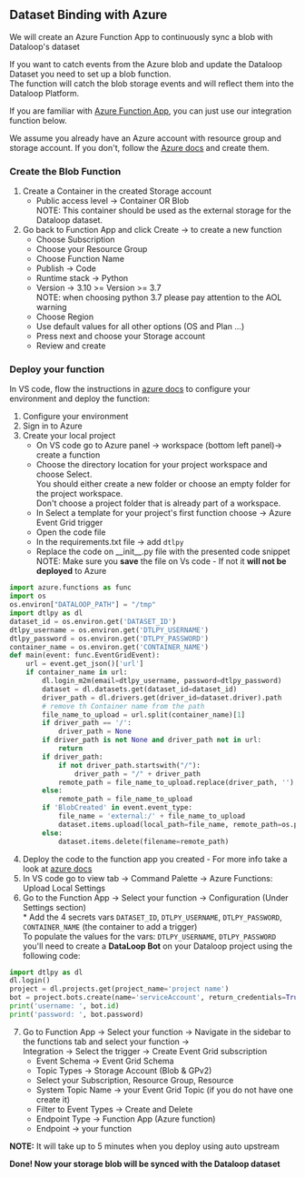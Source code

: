 ## Dataset Binding with Azure  
  
We will create an Azure Function App to continuously sync a blob with Dataloop's dataset  
  
If you want to catch events from the Azure blob and update the Dataloop Dataset you need to set up a blob function.  
The function will catch the blob storage events and will reflect them into the Dataloop Platform.  
  
If you are familiar with [Azure Function App](https://learn.microsoft.com/en-us/azure/azure-functions/create-first-function-vs-code-python), you can just use our integration function below.  
  
We assume you already have an Azure account with resource group and storage account. If you don't, follow the [Azure docs](https://learn.microsoft.com/en-us/azure/storage/common/storage-account-create) and create them.  
  
### Create the Blob Function  
1. Create a Container in the created Storage account  
   * Public access level -> Container OR Blob  
NOTE: This container should be used as the external storage for the Dataloop dataset.  
2. Go back to Function App and click Create -> to create a new function  
   * Choose Subscription  
   * Choose your Resource Group  
   * Choose Function Name  
   * Publish -> Code  
   * Runtime stack -> Python  
   * Version -> 3.10 >= Version >= 3.7  
   NOTE: when choosing python 3.7 please pay attention to the AOL warning  
   * Choose Region  
   * Use default values for all other options (OS and Plan ...)  
   * Press next and choose your Storage account  
   * Review and create  
  
### Deploy your function  
In VS code, flow the instructions in [azure docs](https://learn.microsoft.com/en-us/azure/azure-functions/create-first-function-vs-code-python) to configure your environment and deploy the function:  
1. Configure your environment  
2. Sign in to Azure  
3. Create your local project  
   * On VS code go to Azure panel -> workspace (bottom left panel)-> create a function  
   * Choose the directory location for your project workspace and choose Select.  
    You should either create a new folder or choose an empty folder for the project workspace.  
    Don't choose a project folder that is already part of a workspace.  
   * In Select a template for your project's first function choose -> Azure Event Grid trigger  
   * Open the code file  
   * In the requirements.txt file -> add ```dtlpy```  
   * Replace the code on \_\_init\_\_.py file with the presented code snippet  
   NOTE: Make sure you **save** the file on Vs code - If not it **will not be deployed** to Azure  
  

```python
import azure.functions as func
import os
os.environ["DATALOOP_PATH"] = "/tmp"
import dtlpy as dl
dataset_id = os.environ.get('DATASET_ID')
dtlpy_username = os.environ.get('DTLPY_USERNAME')
dtlpy_password = os.environ.get('DTLPY_PASSWORD')
container_name = os.environ.get('CONTAINER_NAME')
def main(event: func.EventGridEvent):
    url = event.get_json()['url']
    if container_name in url:
        dl.login_m2m(email=dtlpy_username, password=dtlpy_password)
        dataset = dl.datasets.get(dataset_id=dataset_id)
        driver_path = dl.drivers.get(driver_id=dataset.driver).path
        # remove th Container name from the path
        file_name_to_upload = url.split(container_name)[1]
        if driver_path == '/':
            driver_path = None
        if driver_path is not None and driver_path not in url:
            return
        if driver_path:
            if not driver_path.startswith("/"):
                driver_path = "/" + driver_path
            remote_path = file_name_to_upload.replace(driver_path, '')
        else:
            remote_path = file_name_to_upload
        if 'BlobCreated' in event.event_type:
            file_name = 'external:/' + file_name_to_upload
            dataset.items.upload(local_path=file_name, remote_path=os.path.dirname(remote_path))
        else:
            dataset.items.delete(filename=remote_path)
```
4. Deploy the code to the function app you created - For more info take a look at [azure docs](https://learn.microsoft.com/en-us/azure/azure-functions/create-first-function-vs-code-python?pivots=python-mode-configuration#deploy-the-project-to-azure)  
5. In VS code go to view tab -> Command Palette -> Azure Functions: Upload Local Settings  
6. Go to the Function App -> Select your function -> Configuration (Under Settings section)  
       * Add the 4 secrets vars `DATASET_ID`, `DTLPY_USERNAME`, `DTLPY_PASSWORD`, `CONTAINER_NAME` (the container to add a trigger)  
    To populate the values for the vars: `DTLPY_USERNAME`, `DTLPY_PASSWORD` you'll need to create a **DataLoop Bot** on your Dataloop project using the following code:  

```python
import dtlpy as dl
dl.login()
project = dl.projects.get(project_name='project name')
bot = project.bots.create(name='serviceAccount', return_credentials=True)
print('username: ', bot.id)
print('password: ', bot.password)
```
7. Go to Function App -> Select your function -> Navigate in the sidebar to the functions tab and select your function ->  
Integration -> Select the trigger -> Create Event Grid subscription  
    * Event Schema -> Event Grid Schema  
    * Topic Types -> Storage Account (Blob & GPv2)  
    * Select your Subscription, Resource Group, Resource  
    * System Topic Name -> your Event Grid Topic (if you do not have one create it)  
    * Filter to Event Types -> Create and Delete  
    * Endpoint Type -> Function App (Azure function)  
    * Endpoint -> your function  
  
**NOTE:** It will take up to 5 minutes when you deploy using auto upstream  
  
  
**Done! Now your storage blob will be synced with the Dataloop dataset**  
